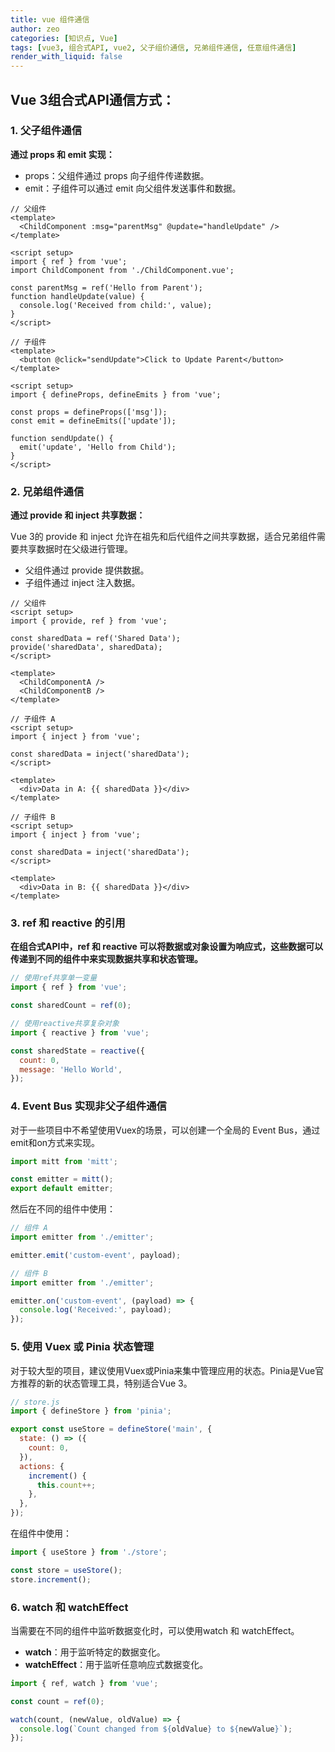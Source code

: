 ```yaml
---
title: vue 组件通信
author: zeo
categories: [知识点, Vue]
tags: [vue3, 组合式API, vue2, 父子组价通信, 兄弟组件通信, 任意组件通信]
render_with_liquid: false
---
```


## **Vue 3组合式API通信方式：**

### **1. 父子组件通信**

**通过 props 和 emit 实现：**

-	props：父组件通过 props 向子组件传递数据。
-	emit：子组件可以通过 emit 向父组件发送事件和数据。

```vue
// 父组件
<template>
  <ChildComponent :msg="parentMsg" @update="handleUpdate" />
</template>

<script setup>
import { ref } from 'vue';
import ChildComponent from './ChildComponent.vue';

const parentMsg = ref('Hello from Parent');
function handleUpdate(value) {
  console.log('Received from child:', value);
}
</script>

// 子组件
<template>
  <button @click="sendUpdate">Click to Update Parent</button>
</template>

<script setup>
import { defineProps, defineEmits } from 'vue';

const props = defineProps(['msg']);
const emit = defineEmits(['update']);

function sendUpdate() {
  emit('update', 'Hello from Child');
}
</script>
```
### **2. 兄弟组件通信**

**通过 provide 和 inject 共享数据：**

Vue 3的 provide 和 inject 允许在祖先和后代组件之间共享数据，适合兄弟组件需要共享数据时在父级进行管理。

-	父组件通过 provide 提供数据。
-	子组件通过 inject 注入数据。

```vue
// 父组件
<script setup>
import { provide, ref } from 'vue';

const sharedData = ref('Shared Data');
provide('sharedData', sharedData);
</script>

<template>
  <ChildComponentA />
  <ChildComponentB />
</template>

// 子组件 A
<script setup>
import { inject } from 'vue';

const sharedData = inject('sharedData');
</script>

<template>
  <div>Data in A: {{ sharedData }}</div>
</template>

// 子组件 B
<script setup>
import { inject } from 'vue';

const sharedData = inject('sharedData');
</script>

<template>
  <div>Data in B: {{ sharedData }}</div>
</template>
```
### **3. ref 和 reactive 的引用**

**在组合式API中，ref 和 reactive 可以将数据或对象设置为响应式，这些数据可以传递到不同的组件中来实现数据共享和状态管理。**
```js
// 使用ref共享单一变量
import { ref } from 'vue';

const sharedCount = ref(0);

// 使用reactive共享复杂对象
import { reactive } from 'vue';

const sharedState = reactive({
  count: 0,
  message: 'Hello World',
});
```
### **4. Event Bus 实现非父子组件通信**

对于一些项目中不希望使用Vuex的场景，可以创建一个全局的 Event Bus，通过emit和on方式来实现。
```js
import mitt from 'mitt';

const emitter = mitt();
export default emitter;
```
然后在不同的组件中使用：
```js
// 组件 A
import emitter from './emitter';

emitter.emit('custom-event', payload);

// 组件 B
import emitter from './emitter';

emitter.on('custom-event', (payload) => {
  console.log('Received:', payload);
});
```
### **5. 使用 Vuex 或 Pinia 状态管理**

对于较大型的项目，建议使用Vuex或Pinia来集中管理应用的状态。Pinia是Vue官方推荐的新的状态管理工具，特别适合Vue 3。
```js
// store.js
import { defineStore } from 'pinia';

export const useStore = defineStore('main', {
  state: () => ({
    count: 0,
  }),
  actions: {
    increment() {
      this.count++;
    },
  },
});
```
在组件中使用：
```js
import { useStore } from './store';

const store = useStore();
store.increment();
```
### **6. watch 和 watchEffect**

当需要在不同的组件中监听数据变化时，可以使用watch 和 watchEffect。

-	**watch**：用于监听特定的数据变化。
-	**watchEffect**：用于监听任意响应式数据变化。

```js
import { ref, watch } from 'vue';

const count = ref(0);

watch(count, (newValue, oldValue) => {
  console.log(`Count changed from ${oldValue} to ${newValue}`);
});
```